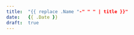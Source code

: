 ```yaml
---
title:  "{{ replace .Name "-" " " | title }}"
date:   {{ .Date }}
draft:  true
---
```


<!--more-->
